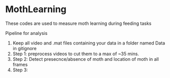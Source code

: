 # MothLearning
These codes are used to measure moth learning during feeding tasks

Pipeline for analysis

1) Keep all video and .mat files containing your data in a folder named Data in gitignore
2) Step 1: preprocess videos to cut them to a max of ~35 mins.
3) Step 2: Detect presecnce/absence of moth and location of moth in all frames
4) Step 3: 
